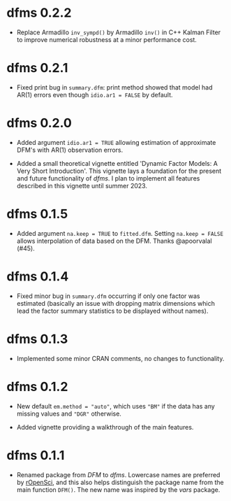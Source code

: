 # dfms 0.2.2

* Replace Armadillo `inv_sympd()` by Armadillo `inv()` in C++ Kalman Filter to improve numerical robustness at a minor performance cost.

# dfms 0.2.1

* Fixed print bug in `summary.dfm`: print method showed that model had AR(1) errors even though `idio.ar1 = FALSE` by default. 

# dfms 0.2.0

* Added argument `idio.ar1 = TRUE` allowing estimation of approximate DFM's with AR(1) observation errors. 

* Added a small theoretical vignette entitled 'Dynamic Factor Models: A Very Short Introduction'. This vignette lays a foundation for the present and future functionality of *dfms*. I plan to implement all features described in this vignette until summer 2023. 

# dfms 0.1.5

* Added argument `na.keep = TRUE` to `fitted.dfm`. Setting `na.keep = FALSE` allows interpolation of data based on the DFM. Thanks @apoorvalal (#45).

# dfms 0.1.4

* Fixed minor bug in `summary.dfm` occurring if only one factor was estimated (basically an issue with dropping matrix dimensions which lead the factor summary statistics to be displayed without names).

# dfms 0.1.3

* Implemented some minor CRAN comments, no changes to functionality. 

# dfms 0.1.2

* New default `em.method = "auto"`, which uses `"BM"` if the data has any missing values and `"DGR"` otherwise. 

* Added vignette providing a walkthrough of the main features. 

# dfms 0.1.1

* Renamed package from *DFM* to *dfms*. Lowercase names are preferred by [rOpenSci](<https://devguide.ropensci.org/building.html?q=package%20name#package-name-and-metadata>), and this also helps distinguish the package name from the main function `DFM()`. The new name was inspired by the *vars* package. 
